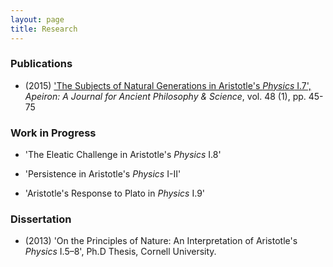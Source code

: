 ```yaml
---
layout: page
title: Research
---
```



### Publications ###

+ (2015) ['The Subjects of Natural Generations in Aristotle's *Physics* I.7',](http://www.degruyter.com/view/j/apeiron.2015.48.issue-1/apeiron-2014-0020/apeiron-2014-0020.xml) *Apeiron: A Journal for Ancient Philosophy & Science*, vol. 48 (1), pp. 45-75 


### Work in Progress ###

+ 'The Eleatic Challenge in Aristotle's *Physics* I.8'

+ 'Persistence in Aristotle's *Physics* I-II'

+ 'Aristotle's Response to Plato in *Physics* I.9'


### Dissertation ###

+ (2013) 'On the Principles of Nature: An Interpretation of Aristotle's *Physics* I.5–8', Ph.D Thesis, Cornell University.
 